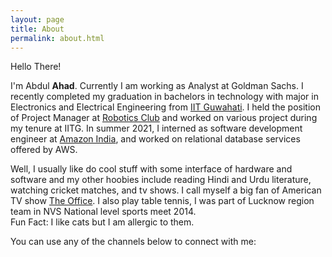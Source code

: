 ```yaml
---
layout: page
title: About
permalink: about.html
---
```


Hello There!

I'm Abdul **Ahad**. Currently I am working as Analyst at Goldman Sachs. I recently completed my graduation in bachelors in technology with major in Electronics and Electrical Engineering from [IIT Guwahati](https://www.iitg.ac.in/).
I held the position of Project Manager at [Robotics Club](https://www.facebook.com/robotics.iitg/) and worked on various project during my tenure at IITG.
In summer 2021, I interned as software development engineer at [Amazon India](),
and worked on relational database services offered by AWS.

Well, I usually like do cool stuff with some interface of hardware and software and my other hoobies include reading Hindi and Urdu literature, watching cricket matches, and tv shows. I call myself a big fan of American TV show [The Office](https://en.wikipedia.org/wiki/The_Office_(American_TV_series)).
I also play table tennis, I was part of Lucknow region team in NVS National level sports meet 2014.
<br />Fun Fact: I like cats but I am allergic to them.<br/>

You can use any of the channels below to connect with me: 

<div align="center">
<p>
<a href="mailto:ahad.jnv22@gmail.com"><i class="fa fa-envelope-o fa-fw" aria-hidden="true" style="font-size:40px;color:#2980b9"></i></a>
&nbsp; &nbsp; &nbsp;
<a href="https://github.com/tourterrible"><i class="fa fa-github" aria-hidden="true" style="font-size:40px;color:#2980b9"></i></a>
&nbsp; &nbsp; &nbsp;
<a href="https://www.linkedin.com/in/ahadabd"><i class="fa fa-linkedin" aria-hidden="true" style="font-size:40px;color:#2980b9"></i></a>
&nbsp; &nbsp; &nbsp;
<a href="https://www.instagram.com/__.ahad.___/"><i class="fa fa-instagram" aria-hidden="true" style="font-size:40px;color:#2980b9"></i></a>
&nbsp; &nbsp; &nbsp;
<a href="https://www.facebook.com/i.m.abdul.ahad/"><i class="fa fa-facebook" aria-hidden="true" style="font-size:40px;color:#2980b9"></i></a>
&nbsp; &nbsp; &nbsp;
</p>
